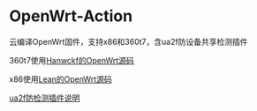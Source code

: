# OpenWrt-Action
云编译OpenWrt固件，支持x86和360t7，含ua2f防设备共享检测插件

360t7使用[Hanwckf的OpenWrt源码](https://github.com/hanwckf/immortalwrt-mt798x)

x86使用[Lean的OpenWrt源码](https://github.com/coolsnowwolf/lede)

[ua2f防检测插件说明](https://github.com/QiYueYiya/OpenWrt-Action/blob/main/ua2f.md)
